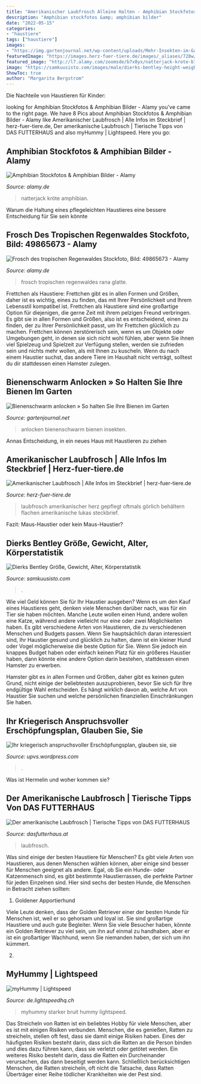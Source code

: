 ```yaml
---
title: "Amerikanischer Laubfrosch Alleine Halten - Amphibian Stockfotos &amp; Amphibian Bilder"
description: "Amphibian stockfotos &amp; amphibian bilder"
date: "2022-05-15"
categories:
- "haustiere"
tags: ["haustiere"]
images:
- "https://img.gartenjournal.net/wp-content/uploads/Mehr-Insekten-im-Garten-1020x680.jpg"
featuredImage: "https://images.herz-fuer-tiere.de/images/_aliases/728w/6/3/5/4/84536-1-de-DE/Amerikanischer_Laubfrosch_iStock_000009155368XSmall.jpg"
featured_image: "http://l7.alamy.com/zoomsde/b7x0yx/natterjack-krote-b7x0yx.jpg"
image: "https://samkuusisto.com/images/male/dierks-bentley-height-weight-age-body-statistics_4.jpg"
ShowToc: true
author: "Margarita Bergstrom"
---
```



Die Nachteile von Haustieren für Kinder:

	

		
looking for Amphibian Stockfotos &amp; Amphibian Bilder - Alamy you've came to the right page. We have 8 Pics about Amphibian Stockfotos &amp; Amphibian Bilder - Alamy like Amerikanischer Laubfrosch | Alle Infos im Steckbrief | herz-fuer-tiere.de, Der amerikanische Laubfrosch | Tierische Tipps von DAS FUTTERHAUS and also myHummy | Lightspeed. Here you go:
		
    
## Amphibian Stockfotos &amp; Amphibian Bilder - Alamy

<img loading=lazy src="http://l7.alamy.com/zoomsde/b7x0yx/natterjack-krote-b7x0yx.jpg" onerror="this.onerror=null;this.src='https://tse1.mm.bing.net/th?id=OIP.LAuhyn7qkS-wqsX5O7h0lgAAAA&amp;pid=15.1';" alt="Amphibian Stockfotos &amp; Amphibian Bilder - Alamy">

_Source: alamy.de_

>natterjack kröte amphibian. 

	

Warum die Haltung eines pflegeleichten Haustieres eine bessere Entscheidung für Sie sein könnte

    
## Frosch Des Tropischen Regenwaldes Stockfoto, Bild: 49865673 - Alamy

<img loading=lazy src="https://l450v.alamy.com/450vde/bc46b9/glatte-guardian-frosch-rana-palavanensis-bc46b9.jpg" onerror="this.onerror=null;this.src='https://tse4.mm.bing.net/th?id=OIP.UgOGe_jEy_RQgJR_prHXLwAAAA&amp;pid=15.1';" alt="Frosch des tropischen Regenwaldes Stockfoto, Bild: 49865673 - Alamy">

_Source: alamy.de_

>frosch tropischen regenwaldes rana glatte. 

	

Frettchen als Haustiere: Frettchen gibt es in allen Formen und Größen, daher ist es wichtig, eines zu finden, das mit Ihrer Persönlichkeit und Ihrem Lebensstil kompatibel ist.
Frettchen als Haustiere sind eine großartige Option für diejenigen, die gerne Zeit mit ihrem pelzigen Freund verbringen. Es gibt sie in allen Formen und Größen, also ist es entscheidend, einen zu finden, der zu Ihrer Persönlichkeit passt, um Ihr Frettchen glücklich zu machen. Frettchen können zerstörerisch sein, wenn es um Objekte oder Umgebungen geht, in denen sie sich nicht wohl fühlen, aber wenn Sie ihnen viel Spielzeug und Spielzeit zur Verfügung stellen, werden sie zufrieden sein und nichts mehr wollen, als mit Ihnen zu kuscheln. Wenn du nach einem Haustier suchst, das andere Tiere im Haushalt nicht verträgt, solltest du dir stattdessen einen Hamster zulegen.

    
## Bienenschwarm Anlocken » So Halten Sie Ihre Bienen Im Garten

<img loading=lazy src="https://img.gartenjournal.net/wp-content/uploads/Mehr-Insekten-im-Garten-1020x680.jpg" onerror="this.onerror=null;this.src='https://tse4.mm.bing.net/th?id=OIP.zf0eM0PSFXnQm9xTqyOfBAHaE8&amp;pid=15.1';" alt="Bienenschwarm anlocken » So halten Sie Ihre Bienen im Garten">

_Source: gartenjournal.net_

>anlocken bienenschwarm bienen insekten. 

	

Annas Entscheidung, in ein neues Haus mit Haustieren zu ziehen

    
## Amerikanischer Laubfrosch | Alle Infos Im Steckbrief | Herz-fuer-tiere.de

<img loading=lazy src="https://images.herz-fuer-tiere.de/images/_aliases/728w/6/3/5/4/84536-1-de-DE/Amerikanischer_Laubfrosch_iStock_000009155368XSmall.jpg" onerror="this.onerror=null;this.src='https://tse2.mm.bing.net/th?id=OIP.UcyGrMY6c4pn2rWxP61lxgAAAA&amp;pid=15.1';" alt="Amerikanischer Laubfrosch | Alle Infos im Steckbrief | herz-fuer-tiere.de">

_Source: herz-fuer-tiere.de_

>laubfrosch amerikanischer herz gepflegt oftmals görlich behältern flachen amerikanische lukas steckbrief. 

	

Fazit: Maus-Haustier oder kein Maus-Haustier?

    
## Dierks Bentley Größe, Gewicht, Alter, Körperstatistik

<img loading=lazy src="https://samkuusisto.com/images/male/dierks-bentley-height-weight-age-body-statistics_4.jpg" onerror="this.onerror=null;this.src='https://tse1.mm.bing.net/th?id=OIP.cPiZtXTcG0uBEvxkINQnVgHaKX&amp;pid=15.1';" alt="Dierks Bentley Größe, Gewicht, Alter, Körperstatistik">

_Source: samkuusisto.com_

>. 

	

Wie viel Geld können Sie für Ihr Haustier ausgeben?
Wenn es um den Kauf eines Haustieres geht, denken viele Menschen darüber nach, was für ein Tier sie haben möchten. Manche Leute wollen einen Hund, andere wollen eine Katze, während andere vielleicht nur eine oder zwei Möglichkeiten haben.
Es gibt verschiedene Arten von Haustieren, die zu verschiedenen Menschen und Budgets passen. Wenn Sie hauptsächlich daran interessiert sind, Ihr Haustier gesund und glücklich zu halten, dann ist ein kleiner Hund oder Vogel möglicherweise die beste Option für Sie. Wenn Sie jedoch ein knappes Budget haben oder einfach keinen Platz für ein größeres Haustier haben, dann könnte eine andere Option darin bestehen, stattdessen einen Hamster zu erwerben.

Hamster gibt es in allen Formen und Größen, daher gibt es keinen guten Grund, nicht einige der beliebtesten auszuprobieren, bevor Sie sich für Ihre endgültige Wahl entscheiden. Es hängt wirklich davon ab, welche Art von Haustier Sie suchen und welche persönlichen finanziellen Einschränkungen Sie haben.

    
## Ihr Kriegerisch Anspruchsvoller Erschöpfungsplan, Glauben Sie, Sie

<img loading=lazy src="https://pbs.twimg.com/media/DblCCc9W0AIb6KR.jpg" onerror="this.onerror=null;this.src='https://tse3.mm.bing.net/th?id=OIP._xcN1cF_pylSZoENEGMHoAHaHa&amp;pid=15.1';" alt="Ihr kriegerisch anspruchsvoller Erschöpfungsplan, glauben sie, sie">

_Source: upvs.wordpress.com_

>. 

	

Was ist Hermelin und woher kommen sie?

    
## Der Amerikanische Laubfrosch | Tierische Tipps Von DAS FUTTERHAUS

<img loading=lazy src="https://styla-prod-us.imgix.net/2fd66e77-334a-4d68-b9cb-74bdec103e1f/1582555253445_aca328fb-0a6f-4440-8e22-84283c9ec617?auto=format%2Ccompress&amp;w=1280&amp;h=850&amp;fit=original" onerror="this.onerror=null;this.src='https://tse2.mm.bing.net/th?id=OIP.GxVEf59i3dB_dyqDkbUczQHaE6&amp;pid=15.1';" alt="Der amerikanische Laubfrosch | Tierische Tipps von DAS FUTTERHAUS">

_Source: dasfutterhaus.at_

>laubfrosch. 

	

Was sind einige der besten Haustiere für Menschen?
Es gibt viele Arten von Haustieren, aus denen Menschen wählen können, aber einige sind besser für Menschen geeignet als andere. Egal, ob Sie ein Hunde- oder Katzenmensch sind, es gibt bestimmte Haustierrassen, die perfekte Partner für jeden Einzelnen sind. Hier sind sechs der besten Hunde, die Menschen in Betracht ziehen sollten:
1. Goldener Apportierhund

Viele Leute denken, dass der Golden Retriever einer der besten Hunde für Menschen ist, weil er so gehorsam und loyal ist. Sie sind großartige Haustiere und auch gute Begleiter. Wenn Sie viele Besucher haben, könnte ein Golden Retriever zu viel sein, um ihn auf einmal zu handhaben, aber er ist ein großartiger Wachhund, wenn Sie niemanden haben, der sich um ihn kümmert.

2.

    
## MyHummy | Lightspeed

<img loading=lazy src="https://de-assets.lightspeedhq.ch/img/2020/04/874e3701-myhummy-123-1.jpg" onerror="this.onerror=null;this.src='https://tse4.mm.bing.net/th?id=OIP.bP_1GdQUDao9YedCK7tA3wHaEo&amp;pid=15.1';" alt="myHummy | Lightspeed">

_Source: de.lightspeedhq.ch_

>myhummy starker bruit hummy lightspeed. 

	

Das Streicheln von Ratten ist ein beliebtes Hobby für viele Menschen, aber es ist mit einigen Risiken verbunden.
Menschen, die es genießen, Ratten zu streicheln, stellen oft fest, dass sie damit einige Risiken haben. Eines der häufigsten Risiken besteht darin, dass sich die Ratten an die Person binden und dies dazu führen kann, dass sie verletzt oder getötet werden. Ein weiteres Risiko besteht darin, dass die Ratten ein Durcheinander verursachen, das dann beseitigt werden kann. Schließlich berücksichtigen Menschen, die Ratten streicheln, oft nicht die Tatsache, dass Ratten Überträger einer Reihe tödlicher Krankheiten wie der Pest sind.

